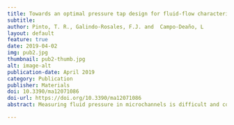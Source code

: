 ```yaml
---
title: Towards an optimal pressure tap design for fluid-flow characterisation at microscales
subtitle:
author: Pinto, T. R., Galindo-Rosales, F.J. and  Campo-Deaño, L
layout: default
feature: true
date: 2019-04-02
img: pub2.jpg
thumbnail: pub2-thumb.jpg
alt: image-alt
publication-date: April 2019
category: Publication
publisher: Materials
doi: 10.3390/ma12071086
doi-url: https://doi.org/10.3390/ma12071086
abstract: Measuring fluid pressure in microchannels is difficult and constitutes a challenge to even the most experienced of experimentalists. Currently, to the best of the authors' knowledge, no optimal solution are being used for the design of pressure taps, nor guidelines concerning their shape and its relation with the accuracy of the readings. In an attempt to address this issue, a parametric study was devised to evaluate the performance of different pressure tap designs, 18 in total. These were obtained by combining three shape parameters&#58; sub-channel width (w) and sub-channel-tap radius (R) or angle (α), while having the sub-channel length kept constant. For each configuration, pressure drop measurements were carried out along several lengths of a straight microfluidic rectangular channel and later compared to an analytical solution. The microchannels were fabricated out of PDMS using standard soft-lithography techniques, pressure drop was measured with differential pressure sensors, the test fluid was DI water and the flow conditions varied from creeping flow up to R e c ∼100. Pressure taps, having smooth contours (characterised by the radius R) and a sub-channel width (w) of 108 μ m , performed the best with results from that of radius R = 50 μ m only falling short of the theory by a mere ∼ 5 %.

---
```

